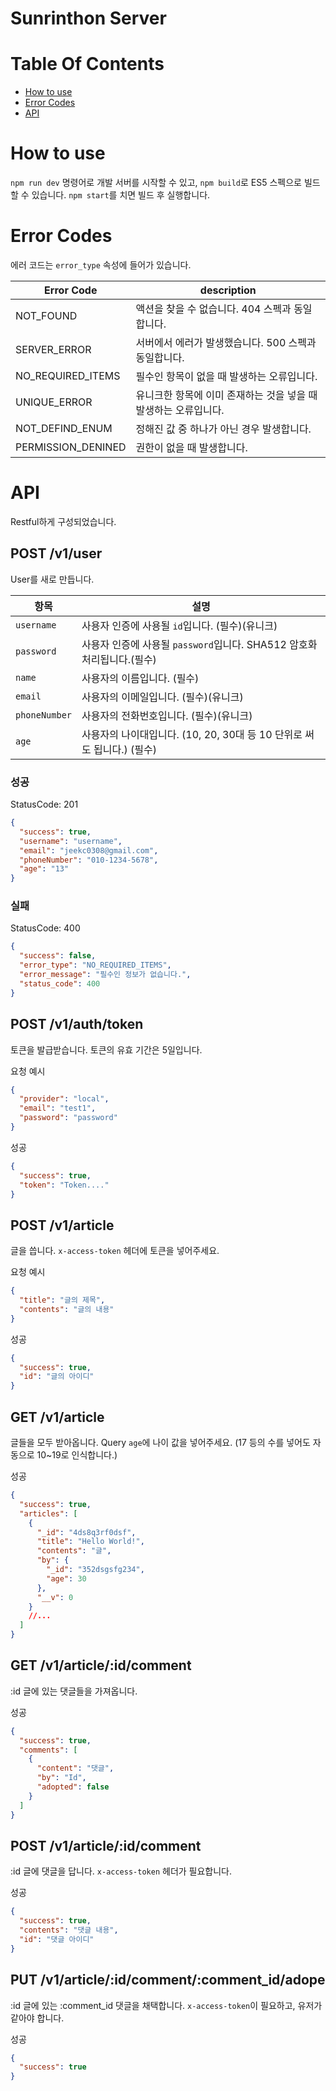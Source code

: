 # Sunrinthon Server

# Table Of Contents

- [How to use](#How-to-use)
- [Error Codes](#Error-Codes)
- [API](#API)

# How to use

`npm run dev` 명령어로 개발 서버를 시작할 수 있고, `npm build`로 ES5 스펙으로 빌드할 수 있습니다. `npm start`를 치면 빌드 후 실행합니다.

# Error Codes

에러 코드는 `error_type` 속성에 들어가 있습니다.

| Error Code         | description                                                     |
| ------------------ | --------------------------------------------------------------- |
| NOT_FOUND          | 액션을 찾을 수 없습니다. 404 스펙과 동일합니다.                 |
| SERVER_ERROR       | 서버에서 에러가 발생했습니다. 500 스펙과 동일합니다.            |
| NO_REQUIRED_ITEMS  | 필수인 항목이 없을 때 발생하는 오류입니다.                      |
| UNIQUE_ERROR       | 유니크한 항목에 이미 존재하는 것을 넣을 때 발생하는 오류입니다. |
| NOT_DEFIND_ENUM    | 정해진 값 중 하나가 아닌 경우 발생합니다.                       |
| PERMISSION_DENINED | 권한이 없을 때 발생합니다.                                      |

# API

Restful하게 구성되었습니다.

## POST /v1/user

User를 새로 만듭니다.

| 항목          | 설명                                                                   |
| ------------- | ---------------------------------------------------------------------- |
| `username`    | 사용자 인증에 사용될 `id`입니다. (필수)(유니크)                        |
| `password`    | 사용자 인증에 사용될 `password`입니다. SHA512 암호화 처리됩니다.(필수) |
| `name`        | 사용자의 이름입니다. (필수)                                            |
| `email`       | 사용자의 이메일입니다. (필수)(유니크)                                  |
| `phoneNumber` | 사용자의 전화번호입니다. (필수)(유니크)                                |
| `age`         | 사용자의 나이대입니다. (10, 20, 30대 등 10 단위로 써도 됩니다.) (필수) |

### 성공

StatusCode: 201

```json
{
  "success": true,
  "username": "username",
  "email": "jeekc0308@gmail.com",
  "phoneNumber": "010-1234-5678",
  "age": "13"
}
```

### 실패

StatusCode: 400

```json
{
  "success": false,
  "error_type": "NO_REQUIRED_ITEMS",
  "error_message": "필수인 정보가 없습니다.",
  "status_code": 400
}
```

## POST /v1/auth/token

토큰을 발급받습니다. 토큰의 유효 기간은 5일입니다.

요청 예시

```json
{
  "provider": "local",
  "email": "test1",
  "password": "password"
}
```

성공

```json
{
  "success": true,
  "token": "Token...."
}
```

## POST /v1/article

글을 씁니다. `x-access-token` 헤더에 토큰을 넣어주세요.

요청 예시

```json
{
  "title": "글의 제목",
  "contents": "글의 내용"
}
```

성공

```json
{
  "success": true,
  "id": "글의 아이디"
}
```

## GET /v1/article

글들을 모두 받아옵니다. Query `age`에 나이 값을 넣어주세요. (17 등의 수를 넣어도 자동으로 10~19로 인식합니다.)

성공

```json
{
  "success": true,
  "articles": [
    {
      "_id": "4ds8q3rf0dsf",
      "title": "Hello World!",
      "contents": "글",
      "by": {
        "_id": "352dsgsfg234",
        "age": 30
      },
      "__v": 0
    }
    //...
  ]
}
```

## GET /v1/article/:id/comment

:id 글에 있는 댓글들을 가져옵니다.

성공

```json
{
  "success": true,
  "comments": [
    {
      "content": "댓글",
      "by": "Id",
      "adopted": false
    }
  ]
}
```

## POST /v1/article/:id/comment

:id 글에 댓글을 답니다. `x-access-token` 헤더가 필요합니다.

성공

```json
{
  "success": true,
  "contents": "댓글 내용",
  "id": "댓글 아이디"
}
```

## PUT /v1/article/:id/comment/:comment_id/adope

:id 글에 있는 :comment_id 댓글을 채택합니다. `x-access-token`이 필요하고, 유저가 같아야 합니다.

성공

```json
{
  "success": true
}
```
